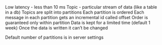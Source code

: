 Low latency - less than 10 ms
Topic - particular stream of data (like a table in a db)
Topics are split into partitions
Each partition is ordered
Each message in each partition gets an incremental id called offset
Order is guaranteed only within partition
Data is kept for a limited time (default 1 week)
Once the data is written it can’t be changed

Default number of partitions is in server settings
